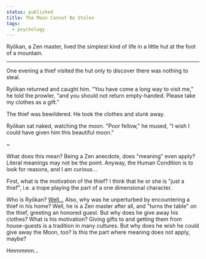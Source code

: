 ```yaml
---                                                                                                                                                                          
status: published
title: The Moon Cannot Be Stolen
tags:
  - psychology
---
```


Ryōkan, a Zen master, lived the simplest kind of life in a little hut
at the foot of a mountain.

---

One evening a thief visited the hut only to discover there was nothing to steal.

Ryōkan returned and caught him. "You have come a long way to visit me," he told the prowler, "and you should not return empty-handed. Please take my clothes as a gift."

The thief was bewildered. He took the clothes and slunk away.

Ryōkan sat naked, watching the moon. "Poor fellow," he mused, "I wish I could have given him this beautiful moon."

~

What does this mean?  Being a Zen anecdote, does "meaning" even apply?  Literal meanings may not be the point.  Anyway, the Human Condition is to look for reasons, and I am curious...

First, what is the motivation of the thief?  I think that he or she is "just a thief", i.e. a trope playing the part of a one dimensional character.

Who is Ryōkan?  [Well...](https://en.wikipedia.org/wiki/Ry%C5%8Dkan)  Also, why was he unperturbed by encountering a thief in his home?  Well, he is a Zen master after all, and "turns the table" on the thief, greeting an honored guest.  But why does he give away his clothes?  What is his motivation?  Giving gifts to and getting them from house-guests is a tradition in many cultures.  But why does he wish he could give away the Moon, too?  Is this the part where meaning does not apply, maybe?

Hmmmmm...
